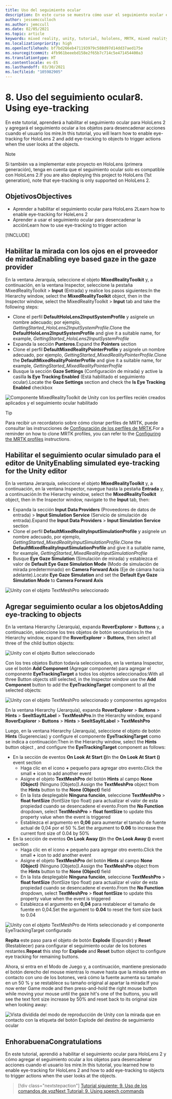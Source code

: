 ```yaml
---
title: Uso del seguimiento ocular
description: En este curso se muestra cómo usar el seguimiento ocular en las aplicaciones de realidad mixta con Mixed Reality Toolkit (MRTK).
author: jessemcculloch
ms.author: jemccull
ms.date: 02/05/2021
ms.topic: article
keywords: mixed reality, unity, tutorial, hololens, MRTK, mixed reality toolkit, UWP, eye-tracking
ms.localizationpriority: high
ms.openlocfilehash: bf7bd266eb471193979c588d97d14dd37aed175e
ms.sourcegitcommit: 4fb961beeebd158e2f65b7c714c5e471454400a3
ms.translationtype: HT
ms.contentlocale: es-ES
ms.lasthandoff: 03/30/2021
ms.locfileid: "105982905"
---
```

# <a name="8-using-eye-tracking"></a><span data-ttu-id="c63a2-104">8. Uso del seguimiento ocular</span><span class="sxs-lookup"><span data-stu-id="c63a2-104">8. Using eye-tracking</span></span>

<span data-ttu-id="c63a2-105">En este tutorial, aprenderá a habilitar el seguimiento ocular para HoloLens 2 y agregará el seguimiento ocular a los objetos para desencadenar acciones cuando el usuario los mire.</span><span class="sxs-lookup"><span data-stu-id="c63a2-105">In this tutorial, you will learn how to enable eye-tracking for HoloLens 2 and add eye-tracking to objects to trigger actions when the user looks at the objects.</span></span>

> [!NOTE]
> <span data-ttu-id="c63a2-106">Si también va a implementar este proyecto en HoloLens (primera generación), tenga en cuenta que el seguimiento ocular solo es compatible con HoloLens 2.</span><span class="sxs-lookup"><span data-stu-id="c63a2-106">If you are also deploying this project to HoloLens (1st generation), note that eye-tracking is only supported on HoloLens 2.</span></span>

## <a name="objectives"></a><span data-ttu-id="c63a2-107">Objetivos</span><span class="sxs-lookup"><span data-stu-id="c63a2-107">Objectives</span></span>

* <span data-ttu-id="c63a2-108">Aprender a habilitar el seguimiento ocular para HoloLens 2</span><span class="sxs-lookup"><span data-stu-id="c63a2-108">Learn how to enable eye-tracking for HoleLens 2</span></span>
* <span data-ttu-id="c63a2-109">Aprender a usar el seguimiento ocular para desencadenar la acción</span><span class="sxs-lookup"><span data-stu-id="c63a2-109">Learn how to use eye-tracking to trigger action</span></span>

[!INCLUDE[](includes/ensuring-eye-gaze-capabality.md)]

## <a name="enabling-eye-based-gaze-in-the-gaze-provider"></a><span data-ttu-id="c63a2-110">Habilitar la mirada con los ojos en el proveedor de mirada</span><span class="sxs-lookup"><span data-stu-id="c63a2-110">Enabling eye based gaze in the gaze provider</span></span>

<span data-ttu-id="c63a2-111">En la ventana Jerarquía, seleccione el objeto **MixedRealityToolkit** y, a continuación, en la ventana Inspector, seleccione la pestaña MixedRealityToolkit > **Input** (Entrada) y realice los pasos siguientes:</span><span class="sxs-lookup"><span data-stu-id="c63a2-111">In the Hierarchy window, select the **MixedRealityToolkit** object, then in the Inspector window, select the MixedRealityToolkit > **Input** tab and take the following steps:</span></span>

* <span data-ttu-id="c63a2-112">Clone el perfil **DefaultHoloLens2InputSystemProfile** y asígnele un nombre adecuado; por ejemplo, _GettingStarted_HoloLens2InputSystemProfile_.</span><span class="sxs-lookup"><span data-stu-id="c63a2-112">Clone the **DefaultHoloLens2InputSystemProfile** and give it a suitable name, for example, _GettingStarted_HoloLens2InputSystemProfile_</span></span>
* <span data-ttu-id="c63a2-113">Expanda la sección **Punteros**.</span><span class="sxs-lookup"><span data-stu-id="c63a2-113">Expand the **Pointers** section</span></span>
* <span data-ttu-id="c63a2-114">Clone el perfil **DefaultMixedRealityPointerProfile** y asígnele un nombre adecuado, por ejemplo, _GettingStarted_MixedRealityPointerProfile_.</span><span class="sxs-lookup"><span data-stu-id="c63a2-114">Clone the **DefaultMixedRealityPointerProfile** and give it a suitable name, for example, _GettingStarted_MixedRealityPointerProfile_</span></span>
* <span data-ttu-id="c63a2-115">Busque la sección **Gaze Settings** (Configuración de mirada) y active la casilla **Is Eye Tracking Enabled** (Está habilitado el seguimiento ocular).</span><span class="sxs-lookup"><span data-stu-id="c63a2-115">Locate the **Gaze Settings** section and check the **Is Eye Tracking Enabled** checkbox</span></span>

![Componente MixedRealityToolkit de Unity con los perfiles recién creados aplicados y el seguimiento ocular habilitado](images/mr-learning-base/base-08-section2-step1-1.png)

> [!TIP]
> <span data-ttu-id="c63a2-117">Para recibir un recordatorio sobre cómo clonar perfiles de MRTK, puede consultar las instrucciones de [Configuración de los perfiles de MRTK](mr-learning-base-03.md).</span><span class="sxs-lookup"><span data-stu-id="c63a2-117">For a reminder on how to clone MRTK profiles, you can refer to the [Configuring the MRTK profiles](mr-learning-base-03.md) instructions.</span></span>

## <a name="enabling-simulated-eye-tracking-for-the-unity-editor"></a><span data-ttu-id="c63a2-118">Habilitar el seguimiento ocular simulado para el editor de Unity</span><span class="sxs-lookup"><span data-stu-id="c63a2-118">Enabling simulated eye-tracking for the Unity editor</span></span>

<span data-ttu-id="c63a2-119">En la ventana Jerarquía, seleccione el objeto **MixedRealityToolkit** y, a continuación, en la ventana Inspector, navegue hasta la pestaña **Entrada** y, a continuación:</span><span class="sxs-lookup"><span data-stu-id="c63a2-119">In the Hierarchy window, select the **MixedRealityToolkit** object, then in the Inspector window, navigate to the **Input** tab, then:</span></span>

* <span data-ttu-id="c63a2-120">Expanda la sección **Input Data Providers** (Proveedores de datos de entrada)  > **Input Simulation Service** (Servicio de simulación de entrada).</span><span class="sxs-lookup"><span data-stu-id="c63a2-120">Expand the **Input Data Providers** > **Input Simulation Service** section</span></span>
* <span data-ttu-id="c63a2-121">Clone el perfil **DefaultMixedRealityInputSimulationProfile** y asígnele un nombre adecuado, por ejemplo, _GettingStarted_MixedRealityInputSimulationProfile_.</span><span class="sxs-lookup"><span data-stu-id="c63a2-121">Clone the **DefaultMixedRealityInputSimulationProfile** and give it a suitable name, for example, _GettingStarted_MixedRealityInputSimulationProfile_</span></span>
* <span data-ttu-id="c63a2-122">Busque **Eye Gaze Simulation** (Simulación de mirada) y establezca el valor de **Default Eye Gaze Simulation Mode** (Modo de simulación de mirada predeterminado) en **Camera Forward Axis** (Eje de cámara hacia adelante).</span><span class="sxs-lookup"><span data-stu-id="c63a2-122">Locate **Eye Gaze Simulation** and set the **Default Eye Gaze Simulation Mode** to **Camera Forward Axis**</span></span>

![Unity con el objeto TextMeshPro seleccionado](images/mr-learning-base/base-08-section3-step1-1.png)

## <a name="adding-eye-tracking-to-objects"></a><span data-ttu-id="c63a2-124">Agregar seguimiento ocular a los objetos</span><span class="sxs-lookup"><span data-stu-id="c63a2-124">Adding eye-tracking to objects</span></span>

<span data-ttu-id="c63a2-125">En la ventana Hierarchy (Jerarquía), expanda **RoverExplorer** > **Buttons** y, a continuación, seleccione los tres objetos de botón secundarios:</span><span class="sxs-lookup"><span data-stu-id="c63a2-125">In the Hierarchy window, expand the **RoverExplorer** > **Buttons**, then select all three of the child button objects:</span></span>

![Unity con el objeto Button seleccionado](images/mr-learning-base/base-08-section4-step1-1.png)

<span data-ttu-id="c63a2-127">Con los tres objetos Button todavía seleccionados, en la ventana Inspector, use el botón **Add Component** (Agregar componente) para agregar el componente **EyeTrackingTarget** a todos los objetos seleccionados:</span><span class="sxs-lookup"><span data-stu-id="c63a2-127">With all three Button objects still selected, in the Inspector window use the **Add Component** button to add the **EyeTrackingTarget** component to all the selected objects:</span></span>

![Unity con el objeto TextMeshPro seleccionado y componentes agregados](images/mr-learning-base/base-08-section4-step1-2.png)

<span data-ttu-id="c63a2-129">En la ventana Hierarchy (Jerarquía), expanda **RoverExplorer** > **Buttons** > **Hints** > **SeeItSayItLabel**  >  **TextMeshPro**.</span><span class="sxs-lookup"><span data-stu-id="c63a2-129">In the Hierarchy window, expand **RoverExplorer** > **Buttons** > **Hints** > **SeeItSayItLabel** > **TextMeshPro**</span></span>

<span data-ttu-id="c63a2-130">Luego, en la ventana Hierarchy (Jerarquía), seleccione el objeto de botón **Hints** (Sugerencias) y configure el componente **EyeTrackingTarget** como se indica a continuación:</span><span class="sxs-lookup"><span data-stu-id="c63a2-130">Then in the Hierarchy window, select the **Hints** button object , and configure the **EyeTrackingTarget** component as follows:</span></span>

* <span data-ttu-id="c63a2-131">En la sección de eventos **On Look At Start ()**</span><span class="sxs-lookup"><span data-stu-id="c63a2-131">In the **On Look At Start ()** event section</span></span>
  * <span data-ttu-id="c63a2-132">Haga clic en el icono **+** pequeño para agregar otro evento.</span><span class="sxs-lookup"><span data-stu-id="c63a2-132">Click the small **+** icon to add another event</span></span>
  * <span data-ttu-id="c63a2-133">Asigne el objeto **TextMeshPro** del botón **Hints** al campo **None (Object)** (Ninguno [Objeto]).</span><span class="sxs-lookup"><span data-stu-id="c63a2-133">Assign the  **TextMeshPro** object from the **Hints** button to the **None (Object)** field</span></span>
  * <span data-ttu-id="c63a2-134">En la lista desplegable **Ninguna función**, seleccione **TextMeshPro** > **float fontSize** (fontSize tipo float) para actualizar el valor de esta propiedad cuando se desencadene el evento.</span><span class="sxs-lookup"><span data-stu-id="c63a2-134">From the **No Function** dropdown, select **TextMeshPro** > **float fontSize** to update this property value when the event is triggered</span></span>
  * <span data-ttu-id="c63a2-135">Establezca el argumento en **0,06** para aumentar el tamaño de fuente actual de 0,04 por el 50 %.</span><span class="sxs-lookup"><span data-stu-id="c63a2-135">Set the argument to **0.06** to increase the current font size of 0.04 by 50%</span></span>
* <span data-ttu-id="c63a2-136">En la sección de eventos **On Look Away ()**</span><span class="sxs-lookup"><span data-stu-id="c63a2-136">In the **On Look Away ()** event section</span></span>
  * <span data-ttu-id="c63a2-137">Haga clic en el icono **+** pequeño para agregar otro evento.</span><span class="sxs-lookup"><span data-stu-id="c63a2-137">Click the small **+** icon to add another event</span></span>
  * <span data-ttu-id="c63a2-138">Asigne el objeto **TextMeshPro** del botón **Hints** al campo **None (Object)** (Ninguno [Objeto]).</span><span class="sxs-lookup"><span data-stu-id="c63a2-138">Assign the  **TextMeshPro** object from the **Hints** button to the **None (Object)** field</span></span>
  * <span data-ttu-id="c63a2-139">En la lista desplegable **Ninguna función**, seleccione **TextMeshPro** > **float fontSize** (fontSize tipo float) para actualizar el valor de esta propiedad cuando se desencadene el evento.</span><span class="sxs-lookup"><span data-stu-id="c63a2-139">From the **No Function** dropdown, select **TextMeshPro** > **float fontSize** to update this property value when the event is triggered</span></span>
  * <span data-ttu-id="c63a2-140">Establezca el argumento en **0,04** para restablecer el tamaño de fuente en 0,04.</span><span class="sxs-lookup"><span data-stu-id="c63a2-140">Set the argument to **0.04** to reset the font size back to 0.04</span></span>

![Unity con el objeto TextMeshPro de Hints seleccionado y el componente EyeTrackingTarget configurado](images/mr-learning-base/base-08-section4-step1-3.png)

<span data-ttu-id="c63a2-142">**Repita** este paso para el objeto de botón **Explode** (Expandir) y **Reset** (Restablecer) para configurar el seguimiento ocular de los botones restantes.</span><span class="sxs-lookup"><span data-stu-id="c63a2-142">**Repeat** this step for **Explode** and **Reset** button object to configure eye tracking for remaining buttons.</span></span>

<span data-ttu-id="c63a2-143">Ahora, si entra en el Modo de Juego y, a continuación, mantiene presionado el botón derecho del mouse mientras lo mueve hasta que la mirada entre en contacto con uno de los botones, verá cómo la fuente aumenta su tamaño en un 50 % y se restablece su tamaño original al apartar la mirada:</span><span class="sxs-lookup"><span data-stu-id="c63a2-143">If you now enter Game mode and then press-and-hold the right mouse button while moving your mouse until the gaze hit's one of the buttons, you will see the text font size increase by 50% and reset back to its original size when looking away:</span></span>

![Vista dividida del modo de reproducción de Unity con la mirada que en contacto con la etiqueta del botón Explode del destino de seguimiento ocular](images/mr-learning-base/base-08-section4-step1-4.png)

## <a name="congratulations"></a><span data-ttu-id="c63a2-145">Enhorabuena</span><span class="sxs-lookup"><span data-stu-id="c63a2-145">Congratulations</span></span>

<span data-ttu-id="c63a2-146">En este tutorial, aprendió a habilitar el seguimiento ocular para HoloLens 2 y cómo agregar el seguimiento ocular a los objetos para desencadenar acciones cuando el usuario los mire.</span><span class="sxs-lookup"><span data-stu-id="c63a2-146">In this tutorial, you learned how to enable eye-tracking for HoloLens 2 and how to add eye-tracking to objects to trigger actions when the user looks at the objects.</span></span>

> [!div class="nextstepaction"]
> [<span data-ttu-id="c63a2-147">Tutorial siguiente: 9. Uso de los comandos de voz</span><span class="sxs-lookup"><span data-stu-id="c63a2-147">Next Tutorial: 9. Using speech commands</span></span>](mr-learning-base-09.md)
